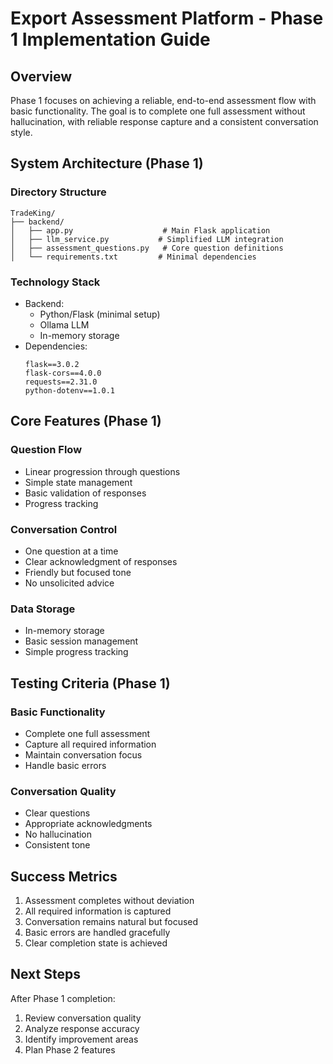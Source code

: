 # Export Assessment Platform - Phase 1 Implementation Guide

## Overview
Phase 1 focuses on achieving a reliable, end-to-end assessment flow with basic functionality. The goal is to complete one full assessment without hallucination, with reliable response capture and a consistent conversation style.

## System Architecture (Phase 1)

### Directory Structure
```
TradeKing/
├── backend/
│   ├── app.py                    # Main Flask application
│   ├── llm_service.py           # Simplified LLM integration
│   ├── assessment_questions.py   # Core question definitions
│   └── requirements.txt         # Minimal dependencies
```

### Technology Stack
- Backend:
  - Python/Flask (minimal setup)
  - Ollama LLM
  - In-memory storage
- Dependencies:
  ```
  flask==3.0.2
  flask-cors==4.0.0
  requests==2.31.0
  python-dotenv==1.0.1
  ```

## Core Features (Phase 1)

### Question Flow
- Linear progression through questions
- Simple state management
- Basic validation of responses
- Progress tracking

### Conversation Control
- One question at a time
- Clear acknowledgment of responses
- Friendly but focused tone
- No unsolicited advice

### Data Storage
- In-memory storage
- Basic session management
- Simple progress tracking

## Testing Criteria (Phase 1)

### Basic Functionality
- Complete one full assessment
- Capture all required information
- Maintain conversation focus
- Handle basic errors

### Conversation Quality
- Clear questions
- Appropriate acknowledgments
- No hallucination
- Consistent tone

## Success Metrics
1. Assessment completes without deviation
2. All required information is captured
3. Conversation remains natural but focused
4. Basic errors are handled gracefully
5. Clear completion state is achieved

## Next Steps
After Phase 1 completion:
1. Review conversation quality
2. Analyze response accuracy
3. Identify improvement areas
4. Plan Phase 2 features